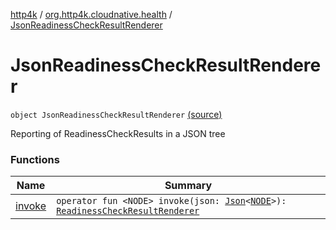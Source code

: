 [http4k](../../index.md) / [org.http4k.cloudnative.health](../index.md) / [JsonReadinessCheckResultRenderer](./index.md)

# JsonReadinessCheckResultRenderer

`object JsonReadinessCheckResultRenderer` [(source)](https://github.com/http4k/http4k/blob/master/http4k-cloudnative/src/main/kotlin/org/http4k/cloudnative/health/ReadinessCheckResultRenderer.kt#L33)

Reporting of ReadinessCheckResults in a JSON tree

### Functions

| Name | Summary |
|---|---|
| [invoke](invoke.md) | `operator fun <NODE> invoke(json: `[`Json`](../../org.http4k.format/-json/index.md)`<`[`NODE`](invoke.md#NODE)`>): `[`ReadinessCheckResultRenderer`](../-readiness-check-result-renderer/index.md) |
